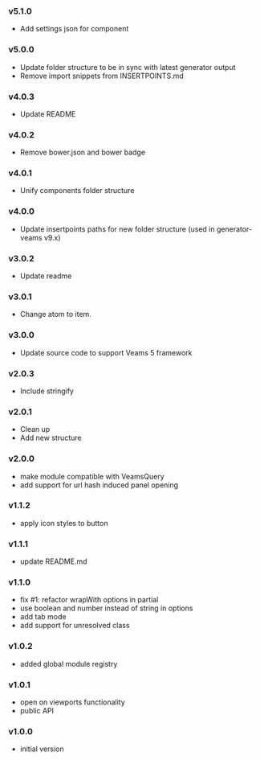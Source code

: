 ### v5.1.0
- Add settings json for component

### v5.0.0
- Update folder structure to be in sync with latest generator output
- Remove import snippets from INSERTPOINTS.md

### v4.0.3
- Update README

### v4.0.2
- Remove bower.json and bower badge

### v4.0.1
- Unify components folder structure

### v4.0.0
- Update insertpoints paths for new folder structure (used in generator-veams v9.x)

### v3.0.2
- Update readme

### v3.0.1
- Change atom to item.

### v3.0.0
- Update source code to support Veams 5 framework

### v2.0.3
- Include stringify

### v2.0.1
- Clean up
- Add new structure

### v2.0.0
- make module compatible with VeamsQuery
- add support for url hash induced panel opening

### v1.1.2
- apply icon styles to button

### v1.1.1
- update README.md

### v1.1.0
- fix #1: refactor wrapWith options in partial
- use boolean and number instead of string in options
- add tab mode
- add support for unresolved class

### v1.0.2
- added global module registry

### v1.0.1
- open on viewports functionality
- public API

### v1.0.0
- initial version